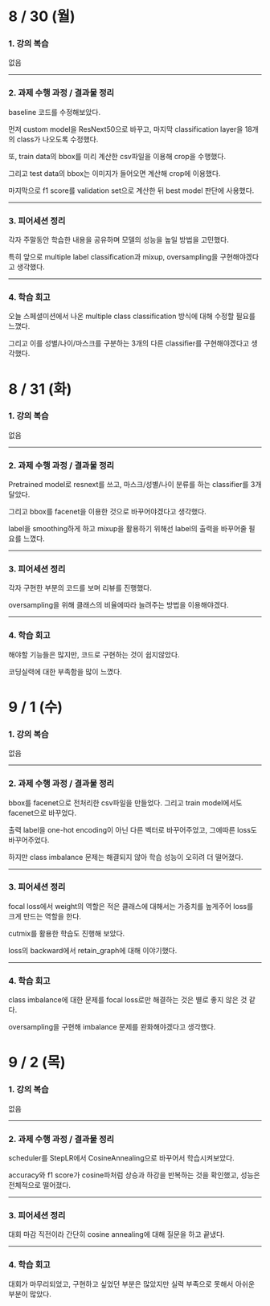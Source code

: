 # 8 / 30 (월)

### 1. 강의 복습

없음

---

### 2. 과제 수행 과정 / 결과물 정리

baseline 코드를 수정해보았다.

먼저 custom model을 ResNext50으로 바꾸고, 마지막 classification layer을 18개의 class가 나오도록 수정했다.

또, train data의 bbox를 미리 계산한 csv파일을 이용해 crop을 수행했다.

그리고 test data의 bbox는 이미지가 들어오면 계산해 crop에 이용했다.

마지막으로 f1 score를 validation set으로 계산한 뒤 best model 판단에 사용했다.

---

### 3. 피어세션 정리

각자 주말동안 학습한 내용을 공유하며 모델의 성능을 높일 방법을 고민했다.

특히 앞으로 multiple label classification과 mixup, oversampling을 구현해야겠다고 생각했다.


---

### 4. 학습 회고

오늘 스페셜미션에서 나온 multiple class classification 방식에 대해 수정할 필요를 느꼈다.

그리고 이를 성별/나이/마스크를 구분하는 3개의 다른 classifier를 구현해야겠다고 생각했다.


# 8 / 31 (화)

### 1. 강의 복습

없음

---

### 2. 과제 수행 과정 / 결과물 정리

Pretrained model로 resnext를 쓰고, 마스크/성별/나이 분류를 하는 classifier를 3개 달았다.

그리고 bbox를 facenet을 이용한 것으로 바꾸어야겠다고 생각했다.

label을 smoothing하게 하고 mixup을 활용하기 위해선 label의 출력을 바꾸어줄 필요를 느꼈다.

---

### 3. 피어세션 정리

각자 구현한 부분의 코드를 보며 리뷰를 진행했다.

oversampling을 위해 클래스의 비율에따라 늘려주는 방법을 이용해야겠다.

---

### 4. 학습 회고

해야할 기능들은 많지만, 코드로 구현하는 것이 쉽지않았다.

코딩실력에 대한 부족함을 많이 느꼈다.

# 9 / 1 (수)

### 1. 강의 복습

없음

---

### 2. 과제 수행 과정 / 결과물 정리

bbox를 facenet으로 전처리한 csv파일을 만들었다. 그리고 train model에서도 facenet으로 바꾸었다.

출력 label을 one-hot encoding이 아닌 다른 벡터로 바꾸어주었고, 그에따른 loss도 바꾸어주었다.

하지만 class imbalance 문제는 해결되지 않아 학습 성능이 오히려 더 떨어졌다.

---

### 3. 피어세션 정리

focal loss에서 weight의 역할은 적은 클래스에 대해서는 가중치를 높게주어 loss를 크게 만드는 역할을 한다.

cutmix를 활용한 학습도 진행해 보았다.

loss의 backward에서 retain_graph에 대해 이야기했다.

---

### 4. 학습 회고

class imbalance에 대한 문제를 focal loss로만 해결하는 것은 별로 좋지 않은 것 같다.

oversampling을 구현해 imbalance 문제를 완화해야겠다고 생각했다.



# 9 / 2 (목)

### 1. 강의 복습

없음

---

### 2. 과제 수행 과정 / 결과물 정리

scheduler를 StepLR에서 CosineAnnealing으로 바꾸어서 학습시켜보았다.

accuracy와 f1 score가 cosine파처럼 상승과 하강을 반복하는 것을 확인했고, 성능은 전체적으로 떨어졌다.

---

### 3. 피어세션 정리

대회 마감 직전이라 간단히 cosine annealing에 대해 질문을 하고 끝냈다.

---

### 4. 학습 회고

대회가 마무리되었고, 구현하고 싶었던 부분은 많았지만 실력 부족으로 못해서 아쉬운 부분이 많았다.


